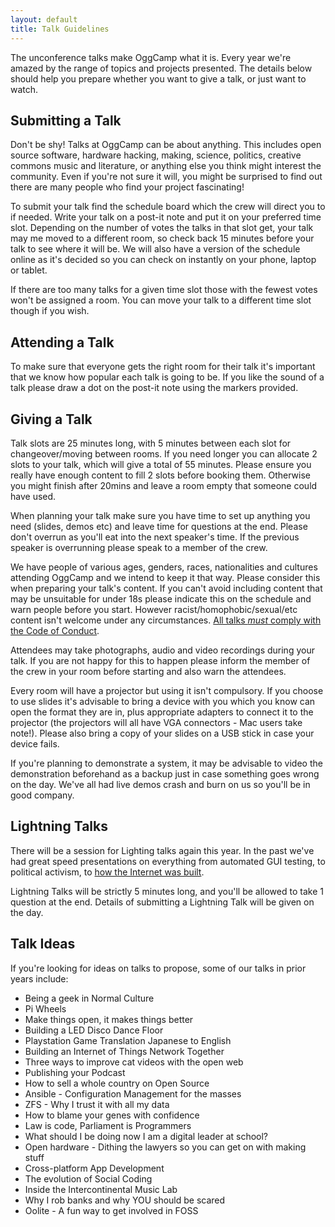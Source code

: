 ```yaml
---
layout: default
title: Talk Guidelines
---
```

The unconference talks make OggCamp what it is.  Every year we're amazed by the range of topics and projects presented.  The details below should help you prepare whether you want to give a talk, or just want to watch.

## Submitting a Talk

Don't be shy! Talks at OggCamp can be about anything. This includes open source software, hardware hacking, making, science, politics, creative commons music and literature, or anything else you think might interest the community.  Even if  you're not sure it will, you might be surprised to find out there are many people who find your project fascinating!

To submit your talk find the schedule board which the crew will direct you to if needed.  Write your talk on a post-it note and put it on your preferred time slot.  Depending on the number of votes the talks in that slot get, your talk may me moved to a different room, so check back 15 minutes before your talk to see where it will be.  We will also have a version of the schedule online as it's decided so you can check on instantly on your phone, laptop or tablet.

If there are too many talks for a given time slot those with the fewest votes won't be assigned a room. You can move your talk to a different time slot though if you wish.

## Attending a Talk

To make sure that everyone gets the right room for their talk it's important that we know how popular each talk is going to be.  If you like the sound of a talk please draw a dot on the post-it note using the markers provided.

## Giving a Talk

Talk slots are 25 minutes long, with 5 minutes between each slot for changeover/moving between rooms. If you need longer you can allocate 2 slots to your talk, which will give a total of 55 minutes. Please ensure you really have enough content to fill 2 slots before booking them. Otherwise you might finish after 20mins and leave a room empty that someone could have used.

When planning your talk make sure you have time to set up anything you need (slides, demos etc) and leave time for questions at the end.  Please don't overrun as you'll eat into the next speaker's time.  If the previous speaker is overrunning please speak to a member of the crew.

We have people of various ages, genders, races, nationalities and cultures attending OggCamp and we intend to keep it that way.  Please consider this when preparing your talk's content.  If you can't avoid including content that may be unsuitable for under 18s please indicate this on the schedule and warn people before you start. However racist/homophobic/sexual/etc content isn't welcome under any circumstances.  [All talks *must* comply with the Code of Conduct](/code-of-conduct).

Attendees may take photographs, audio and video recordings during your talk. If you are not happy for this to happen please inform the member of the crew in your room before starting and also warn the attendees.

Every room will have a projector but using it isn't compulsory.  If you choose to use slides it's advisable to bring a device with you which you know can open the format they are in, plus appropriate adapters to connect it to the projector (the projectors will all have VGA connectors - Mac users take note!).  Please also bring a copy of your slides on a USB stick in case your device fails.

If you're planning to demonstrate a system, it may be advisable to video the demonstration beforehand as a backup just in case something goes wrong on the day. We've all had live demos crash and burn on us so you'll be in good company.

## Lightning Talks

There will be a session for Lighting talks again this year.  In the past we've had great speed presentations on everything from automated GUI testing, to political activism, to [how the Internet was built](http://www.nathandumont.com/blog/this-jen-is-the-internet).

Lightning Talks will be strictly 5 minutes long, and you'll be allowed to take 1 question at the end.  Details of submitting a Lightning Talk will be given on the day.

## Talk Ideas

If you're looking for ideas on talks to propose, some of our talks in prior years include:

* Being a geek in Normal Culture
* Pi Wheels
* Make things open, it makes things better
* Building a LED Disco Dance Floor
* Playstation Game Translation Japanese to English
* Building an Internet of Things Network Together
* Three ways to improve cat videos with the open web
* Publishing your Podcast
* How to sell a whole country on Open Source
* Ansible - Configuration Management for the masses
* ZFS - Why I trust it with all my data
* How to blame your genes with confidence
* Law is code, Parliament is Programmers
* What should I be doing now I am a digital leader at school?
* Open hardware - Dithing the lawyers so you can get on with making stuff
* Cross-platform App Development
* The evolution of Social Coding
* Inside the Intercontinental Music Lab
* Why I rob banks and why YOU should be scared
* Oolite - A fun way to get involved in FOSS
